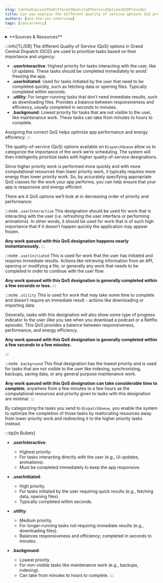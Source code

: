 ```yaml
---
slug: CanYouExplainTheDifferentQualityOfServiceOptionsGCDProvides
title: Can you explain the different quality of service options GCD provides?
authors: [ace-the-ios-interview]
tags: [concurrency]
---
```


<details>
  <summary>**Sources & Resources**</summary>

  **Main Source:** [Ace the iOS Interview](https://aryamansharda.gumroad.com/l/tcvck)

  **Additional Sources:**
    - [What is QoS (Quality of Service) in GCD? | Swift Pal](https://www.swiftpal.io/articles/what-is-qos-quality-of-service-in-gcd-swift)
  
  **Further Reading:**
    - [Ultimate Grand Central Dispatch tutorial in Swift | The.Swift.Dev](https://theswiftdev.com/ultimate-grand-central-dispatch-tutorial-in-swift/)
    - [DispatchQoS.QoSClass | Apple Developer](https://developer.apple.com/documentation/dispatch/dispatchqos/qosclass)
</details>

:::info[TL/DR]
The different Quality of Service (QoS) options in Grand Central Dispatch (GCD) are used to prioritize tasks based on their importance and urgency:

- **.userInteractive**: Highest priority for tasks interacting with the user, like UI updates. These tasks should be completed immediately to avoid freezing the app.
- **.userInitiated**: Used for tasks initiated by the user that need to be completed quickly, such as fetching data or opening files. Typically completed within seconds.
- **.utility**: For longer-running tasks that don’t need immediate results, such as downloading files. Provides a balance between responsiveness and efficiency, usually completed in seconds to minutes.
- **.background**: Lowest priority for tasks that are not visible to the user, like maintenance work. These tasks can take from minutes to hours to complete.

Assigning the correct QoS helps optimize app performance and energy efficiency.
:::


The quality-of-service (QoS) options available on `DispatchQueue` allow us to categorize the importance of the work we’re scheduling.
The system will then intelligently prioritize tasks with higher quality-of-service designations.

Since higher priority work is performed more quickly and with more computational resources than lower priority work, it typically requires more energy than lower priority work.
So, by accurately specifying appropriate QoS classes for the work your app performs, you can help ensure that your app is responsive and energy efficient.

There are 4 QoS options we’ll look at in decreasing order of priority and performance:

:::note `.userInteractive`
This designation should be used for work that is interacting with the user (i.e. refreshing the user interface or performing animations). In other words, it should be used for work that is of such high importance that if it doesn’t happen quickly the application may appear frozen.

**Any work queued with this QoS designation happens nearly instantaneously.**
:::

:::note `.userInitiated`
This is used for work that the user has initiated and requires immediate results. Actions like retrieving information from an API, opening or modifying a file, or generally any work that needs to be completed in order to continue with the user flow.

**Any work queued with this QoS designation is generally completed within a few seconds or less.**
:::

:::note `.utility`
This is used for work that may take some time to complete and doesn’t require an immediate result - actions like downloading or importing data.

Generally, tasks with this designation will also show some type of progress indicator to the user (like you see when you download a podcast or a Netflix episode). This QoS provides a balance between responsiveness, performance, and energy efficiency.

**Any work queued with this QoS designation is generally completed within a few seconds to a few minutes.**

:::

:::note `.background`
This final designation has the lowest priority and is used for tasks that are not visible to the user like indexing, synchronizing, backups, saving data, or any general purpose maintenance work.

**Any work queued with this QoS designation can take considerable time to complete**; anywhere from a few minutes to a few hours as the computational resources and priority given to tasks with this designation are minimal.
:::


By categorizing the tasks you send to `DispatchQueue`, you enable the system to optimize the completion of those tasks by reallocating resources away from lower priority work and redirecting it to the higher priority tasks instead.

:::tip[In Bullets]

- **.userInteractive**:
  - Highest priority.
  - For tasks interacting directly with the user (e.g., UI updates, animations).
  - Must be completed immediately to keep the app responsive.

- **.userInitiated**:
  - High priority.
  - For tasks initiated by the user requiring quick results (e.g., fetching data, opening files).
  - Typically completed within seconds.

- **.utility**:
  - Medium priority.
  - For longer-running tasks not requiring immediate results (e.g., downloading files).
  - Balances responsiveness and efficiency; completed in seconds to minutes.

- **.background**:
  - Lowest priority.
  - For non-visible tasks like maintenance work (e.g., backups, indexing).
  - Can take from minutes to hours to complete.
:::
